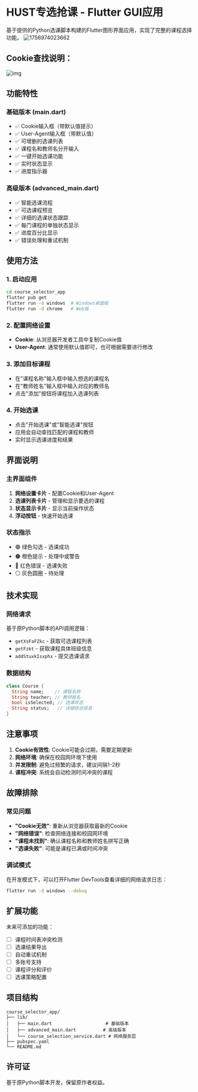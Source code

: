 # HUST专选抢课 - Flutter GUI应用

基于提供的Python选课脚本构建的Flutter图形界面应用，实现了完整的课程选择功能。
![1756974023662](image/README/1756974023662.png)


## Cookie查找说明：

![img](image/readme/Cookie.jpg)

## 功能特性

### 基础版本 (main.dart)

- ✅ Cookie输入框（带默认值提示）
- ✅ User-Agent输入框（带默认值）
- ✅ 可增删的选课列表
- ✅ 课程名和教师名分开输入
- ✅ 一键开始选课功能
- ✅ 实时状态显示
- ✅ 进度指示器

### 高级版本 (advanced_main.dart)

- ✅ 智能选课流程
- ✅ 可选课程预览
- ✅ 详细的选课状态跟踪
- ✅ 每门课程的单独状态显示
- ✅ 进度百分比显示
- ✅ 错误处理和重试机制

## 使用方法

### 1. 启动应用

```bash
cd course_selector_app
flutter pub get
flutter run -d windows  # Windows桌面版
flutter run -d chrome   # Web版
```

### 2. 配置网络设置

- **Cookie**: 从浏览器开发者工具中复制Cookie值
- **User-Agent**: 通常使用默认值即可，也可根据需要进行修改

### 3. 添加目标课程

- 在"课程名称"输入框中输入想选的课程名
- 在"教师姓名"输入框中输入对应的教师名
- 点击"添加"按钮将课程加入选课列表

### 4. 开始选课

- 点击"开始选课"或"智能选课"按钮
- 应用会自动查找匹配的课程和教师
- 实时显示选课进度和结果

## 界面说明

### 主界面组件

1. **网络设置卡片** - 配置Cookie和User-Agent
2. **选课列表卡片** - 管理和显示要选的课程
3. **状态显示卡片** - 显示当前操作状态
4. **浮动按钮** - 快速开始选课

### 状态指示

- 🟢 绿色勾选 - 选课成功
- 🟠 橙色提示 - 处理中或警告
- 🔴 红色错误 - 选课失败
- ⚪ 灰色圆圈 - 待处理

## 技术实现

### 网络请求

基于原Python脚本的API调用逻辑：

- `getXsFaFZkc` - 获取可选课程列表
- `getFzkt` - 获取课程具体班级信息
- `addStuxkIsxphx` - 提交选课请求

### 数据结构

```dart
class Course {
  String name;    // 课程名称
  String teacher; // 教师姓名
  bool isSelected; // 选课状态
  String status;   // 详细状态信息
}
```

## 注意事项

1. **Cookie有效性**: Cookie可能会过期，需要定期更新
2. **网络环境**: 确保在校园网环境下使用
3. **并发限制**: 避免过频繁的请求，建议间隔1-2秒
4. **课程冲突**: 系统会自动检测时间冲突的课程

## 故障排除

### 常见问题

- **"Cookie无效"**: 重新从浏览器获取最新的Cookie
- **"网络错误"**: 检查网络连接和校园网环境
- **"课程未找到"**: 确认课程名称和教师姓名拼写正确
- **"选课失败"**: 可能是课程已满或时间冲突

### 调试模式

在开发模式下，可以打开Flutter DevTools查看详细的网络请求日志：

```bash
flutter run -d windows --debug
```

## 扩展功能

未来可添加的功能：

- [ ] 课程时间表冲突检测
- [ ] 选课结果导出
- [ ] 自动重试机制
- [ ] 多账号支持
- [ ] 课程评分和评价
- [ ] 选课策略配置

## 项目结构

```
course_selector_app/
├── lib/
│   ├── main.dart                    # 基础版本
│   ├── advanced_main.dart          # 高级版本
│   └── course_selection_service.dart # 网络服务层
├── pubspec.yaml
└── README.md
```

## 许可证

基于原Python脚本开发，保留原作者权益。
